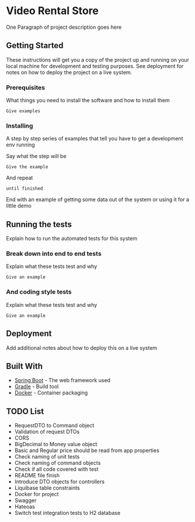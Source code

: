 # Video Rental Store

One Paragraph of project description goes here

## Getting Started

These instructions will get you a copy of the project up and running on your local machine for development and testing purposes. See deployment for notes on how to deploy the project on a live system.

### Prerequisites

What things you need to install the software and how to install them

```
Give examples
```

### Installing

A step by step series of examples that tell you have to get a development env running

Say what the step will be

```
Give the example
```

And repeat

```
until finished
```

End with an example of getting some data out of the system or using it for a little demo

## Running the tests

Explain how to run the automated tests for this system

### Break down into end to end tests

Explain what these tests test and why

```
Give an example
```

### And coding style tests

Explain what these tests test and why

```
Give an example
```

## Deployment

Add additional notes about how to deploy this on a live system

## Built With

* [Spring Boot](https://projects.spring.io/spring-boot/) - The web framework used
* [Gradle](https://gradle.org) - Build tool
* [Docker](https://docs.docker.com/install/) - Container packaging

## TODO List

* RequestDTO to Command object
* Validation of request DTOs
* CORS
* BigDecimal to Money value object
* Basic and Regular price should be read from app properties
* Check naming of unit tests
* Check naming of command objects
* Check if all code covered with test
* README file finish
* Introduce DTO objects for controllers
* Liquibase table constraints
* Docker for project
* Swagger
* Hateoas
* Switch test integration tests to H2 database
